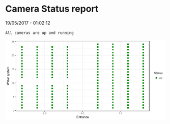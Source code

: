 Camera Status report
================
19/05/2017 - 01:02:12

    All cameras are up and running

![](camreport_files/figure-markdown_github/unnamed-chunk-2-1.png)
